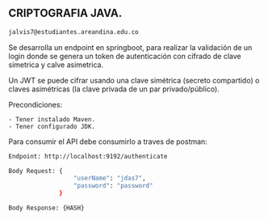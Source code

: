 ## CRIPTOGRAFIA JAVA.

```bash
jalvis7@estudiantes.areandina.edu.co
```
Se desarrolla un endpoint en springboot, para realizar la validación de un login
donde se genera un token de autenticación con cifrado de clave simetrica y calve asimetrica.

Un JWT se puede cifrar usando una clave simétrica (secreto compartido) o claves asimétricas (la clave privada de un par privado/público).

Precondiciones:
    
    - Tener instalado Maven.
    - Tener configurado JDK.
       
Para consumir el API debe consumirlo a traves de postman:

```bash
Endpoint: http://localhost:9192/authenticate
```
```bash
Body Request: {
                  "userName": "jdas7",
                  "password": "password"
              }
```
```bash
Body Response: {HASH}
```
